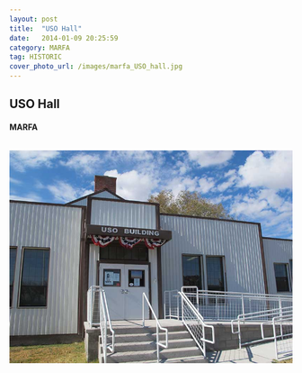 ```yaml
---
layout: post
title:  "USO Hall"
date:   2014-01-09 20:25:59
category: MARFA
tag: HISTORIC
cover_photo_url: /images/marfa_USO_hall.jpg
---
```


<div class="section-title">
  <h2>USO Hall</h2>
    <h4>MARFA</h4>
    <div class="divider-border"></div>
</div> 
<div class="column small-6">
    <p>
    </p>
<div class="column small-6">
    <img src="/images/marfa_USO_hall.jpg">
</div>   

